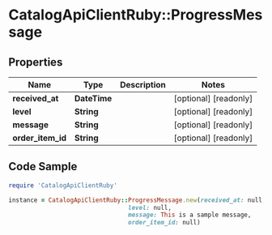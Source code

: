 # CatalogApiClientRuby::ProgressMessage

## Properties

Name | Type | Description | Notes
------------ | ------------- | ------------- | -------------
**received_at** | **DateTime** |  | [optional] [readonly] 
**level** | **String** |  | [optional] [readonly] 
**message** | **String** |  | [optional] [readonly] 
**order_item_id** | **String** |  | [optional] [readonly] 

## Code Sample

```ruby
require 'CatalogApiClientRuby'

instance = CatalogApiClientRuby::ProgressMessage.new(received_at: null,
                                 level: null,
                                 message: This is a sample message,
                                 order_item_id: null)
```


